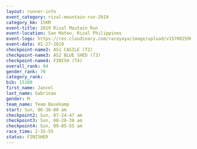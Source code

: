 ```yaml
---
layout: runner-info 
event_category: rizal-mountain-run-2019 
category_km: 15KM 
event-title: 2019 Rizal Moutain Run 
event-location: San Mateo, Rizal Philippines 
event-logo: https://res.cloudinary.com/raceyaya/image/upload/v1570025909/logo/rizal-mountain_gkfete.jpg 
event-date: 01-27-2019 
checkpoint-name2: AS1 CASILE (T2) 
checkpoint-name3: AS2 BLUE SHED (T3) 
checkpoint-name4: FINISH (T4) 
overall_rank: 94
gender_rank: 70
category_rank: 
bib: 15160
first_name: Jancel
last_name: Gabrinao
gender: M
team_name: Team Basekamp
start: Sun, 06-30-00 am
checkpoint2: Sun, 07-24-47 am
checkpoint3: Sun, 08-28-38 am
checkpoint4: Sun, 09-05-55 am
race_time: 2-35-55
status: FINISHER
---
```

